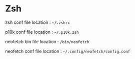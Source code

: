 # Zsh

zsh conf file location : `~/.zshrc`

p10k conf file location : `~/.p10k.zsh`

neofetch bin file location : `/bin/neofetch`

neofetch conf file location : `~/.config/neofetch/config.conf`
